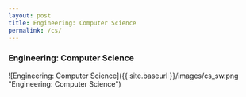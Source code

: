 ```yaml
---
layout: post
title: Engineering: Computer Science
permalink: /cs/
---
```


### Engineering: Computer Science

![Engineering: Computer Science]({{ site.baseurl }}/images/cs_sw.png "Engineering: Computer Science")
